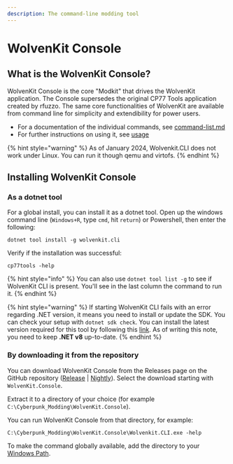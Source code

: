 ```yaml
---
description: The command-line modding tool
---
```


# WolvenKit Console

## What is the WolvenKit Console?

WolvenKit Console is the core "Modkit" that drives the WolvenKit application. The Console supersedes the original CP77 Tools application created by rfuzzo. The same core functionalities of WolvenKit are available from command line for simplicity and extendibility for power users.

* For a documentation of the individual commands, see [command-list.md](usage/command-list.md "mention")
* For further instructions on using it, see [usage](usage/ "mention")

{% hint style="warning" %}
As of January 2024, Wolvenkit.CLI does not work under Linux. You can run it though qemu and virtofs.
{% endhint %}

## Installing WolvenKit Console

### As a dotnet tool

For a global install, you can install it as a dotnet tool. Open up the windows command line (`Windows+R`, type `cmd`, hit `return`) or Powershell, then enter the following:

```
dotnet tool install -g wolvenkit.cli 
```

Verify if the installation was successful:

```
cp77tools -help
```

{% hint style="info" %}
You can also use `dotnet tool list -g` to see if WolvenKit CLI is present. You'll see in the last column the command to run it.
{% endhint %}

{% hint style="warning" %}
If starting WolvenKit CLI fails with an error regarding .NET version, it means you need to install or update the SDK. You can check your setup with `dotnet sdk check`. You can install the latest version required for this tool by following this [link](https://aka.ms/dotnet-core-download). As of writing this note, you need to keep **.NET v8** up-to-date.
{% endhint %}

### By downloading it from the repository

You can download WolvenKit Console from the Releases page on the GitHub repository ([Release](https://github.com/WolvenKit/WolvenKit/releases) | [Nightly](https://github.com/WolvenKit/WolvenKit-nightly-releases/releases)). Select the download starting with `WolvenKit.Console`.

Extract it to a directory of your choice (for example `C:\Cyberpunk_Modding\WolvenKit.Console`).&#x20;

You can run WolvenKit Console from that directory, for example:&#x20;

```
C:\Cyberpunk_Modding\WolvenKit.Console\Wolvenkit.CLI.exe -help
```

To make the command globally available, add the directory to your [Windows Path](https://www.architectryan.com/2018/03/17/add-to-the-path-on-windows-10/).
